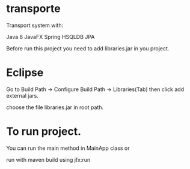 # transporte

Transport system with: 

Java 8
JavaFX 
Spring
HSQLDB 
JPA

Before run this project you need to add libraries.jar in you project.

# Eclipse
Go to Build Path -> Configure Build Path -> Libraries(Tab) then click add external jars.

choose the file libraries.jar in root path.

# To run project.

You can run the main method in MainApp class or

run with maven build using jfx:run 







